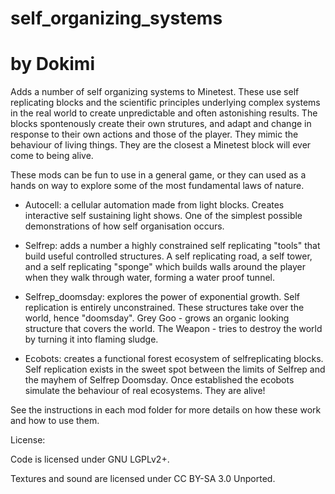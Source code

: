 # self_organizing_systems
# by Dokimi

Adds a number of self organizing systems to Minetest. These use self replicating blocks and the scientific principles underlying complex systems in the real world to create unpredictable and often astonishing results. The blocks spontenously create their own strutures, and adapt and change in response to their own actions and those of the player. They mimic the behaviour of living things. They are the closest a Minetest block will ever come to being alive.

These mods can be fun to use in a general game, or they can used as a hands on way to explore some of the most fundamental laws of nature.



  - Autocell: a cellular automation made from light blocks. Creates interactive self sustaining light shows. One of the simplest possible demonstrations of how self organisation occurs.

  - Selfrep: adds a number a highly constrained self replicating "tools" that build useful controlled structures. A self replicating road, a self tower, and a self replicating "sponge" which builds walls around the player when they walk through water, forming a water proof tunnel.
  
  - Selfrep_doomsday: explores the power of exponential growth. Self replication is entirely unconstrained. These structures take over the world, hence "doomsday". Grey Goo - grows an organic looking structure that covers the world. The Weapon - tries to destroy the world by turning it into flaming sludge.
  
  - Ecobots: creates a functional forest ecosystem of selfreplicating blocks. Self replication exists in the sweet spot between the limits of Selfrep and the mayhem of Selfrep Doomsday. Once established the ecobots simulate the behaviour of real ecosystems. They are alive!

See the instructions in each mod folder for more details on how these work and how to use them.

License:

Code is licensed under GNU LGPLv2+.

Textures and sound are licensed under CC BY-SA 3.0 Unported.
